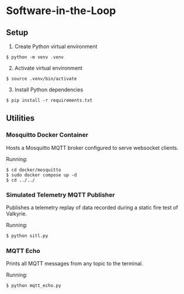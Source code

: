 # Software-in-the-Loop

## Setup
1. Create Python virtual environment

`$ python -m venv .venv`

2. Activate virtual environment

`$ source .venv/bin/activate`

3. Install Python dependencies

`$ pip install -r requirements.txt`

## Utilities

### Mosquitto Docker Container
Hosts a Mosquitto MQTT broker configured to serve websocket clients.

Running: 
```
$ cd docker/mosquitto
$ sudo docker compose up -d
$ cd ../../
```

### Simulated Telemetry MQTT Publisher
Publishes a telemetry replay of data recorded during a static fire test of Valkyrie.

Running:
``` bash
$ python sitl.py
```

### MQTT Echo
Prints all MQTT messages from any topic to the terminal.

Running:
```bash
$ python mqtt_echo.py
```
